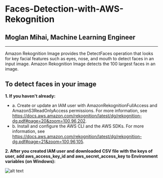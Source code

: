 # Faces-Detection-with-AWS-Rekognition
## Moglan Mihai, Machine Learning Engineer
------
Amazon Rekognition Image provides the DetectFaces operation that looks for key facial features such as eyes, nose, and mouth to detect faces in an input image. Amazon Rekognition Image detects the 100 largest faces in an image.

## To detect faces in your image
__1. If you haven't already:__

  * a. Create or update an IAM user with AmazonRekognitionFullAccess and AmazonS3ReadOnlyAccess permissions. For more information, see https://docs.aws.amazon.com/rekognition/latest/dg/rekognition-dg.pdf#page=20&zoom=100,96,202.
  * b. Install and configure the AWS CLI and the AWS SDKs. For more information, see https://docs.aws.amazon.com/rekognition/latest/dg/rekognition-dg.pdf#page=21&zoom=100,96,105.

__2. After you created IAM user and downloaded CSV file with the keys of user, add aws_access_key_id and aws_secret_access_key to Environment variables (on Windows):__

![alt text](https://github.com/yourbeach/Faces-Detection-with-AWS-Rekognition-/blob/main/images/environment%20Variables.png?raw=true)


